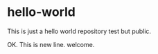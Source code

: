 # hello-world
This is just a hello world repository test but public.

OK. This is new line. welcome.
